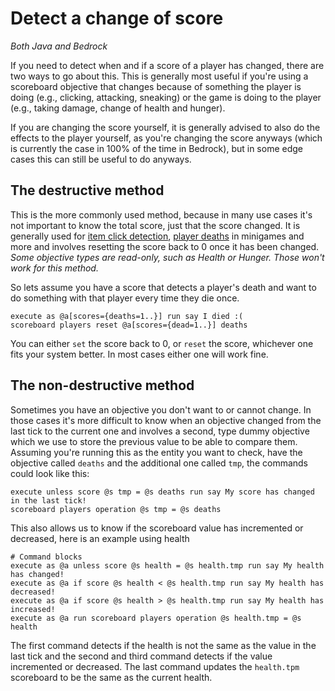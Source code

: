 # Detect a change of score

_Both Java and Bedrock_

If you need to detect when and if a score of a player has changed, there are two ways to go about this. This is generally most useful if you're using a scoreboard objective that changes because of something the player is doing (e.g., clicking, attacking, sneaking) or the game is doing to the player (e.g., taking damage, change of health and hunger).

If you are changing the score yourself, it is generally advised to also do the effects to the player yourself, as you're changing the score anyways (which is currently the case in 100% of the time in Bedrock), but in some edge cases this can still be useful to do anyways.

## The destructive method

This is the more commonly used method, because in many use cases it's not important to know the total score, just that the score changed. It is generally used for [item click detection](/wiki/questions/itemclick), [player deaths](/wiki/questions/playerdeaths) in minigames and more and involves resetting the score back to 0 once it has been changed.  
_Some objective types are read-only, such as Health or Hunger. Those won't work for this method._

So lets assume you have a score that detects a player's death and want to do something with that player every time they die once.
```mcfunction
execute as @a[scores={deaths=1..}] run say I died :(
scoreboard players reset @a[scores={dead=1..}] deaths
```

You can either `set` the score back to 0, or `reset` the score, whichever one fits your system better. In most cases either one will work fine.

## The non-destructive method

Sometimes you have an objective you don't want to or cannot change. In those cases it's more difficult to know when an objective changed from the last tick to the current one and involves a second, type dummy objective which we use to store the previous value to be able to compare them. Assuming you're running this as the entity you want to check, have the objective called `deaths` and the additional one called `tmp`, the commands could look like this:

```mcfunction
execute unless score @s tmp = @s deaths run say My score has changed in the last tick!
scoreboard players operation @s tmp = @s deaths
```

This also allows us to know if the scoreboard value has incremented or decreased, here is an example using health

```mcfunction
# Command blocks
execute as @a unless score @s health = @s health.tmp run say My health has changed!
execute as @a if score @s health < @s health.tmp run say My health has decreased!
execute as @a if score @s health > @s health.tmp run say My health has increased!
execute as @a run scoreboard players operation @s health.tmp = @s health
```

The first command detects if the health is not the same as the value in the last tick and the second and third command detects if the value incremented or decreased. The last command updates the `health.tpm` scoreboard to be the same as the current health.
